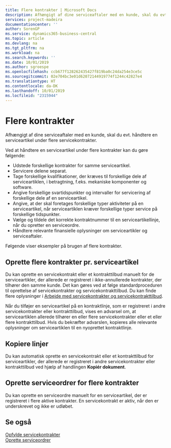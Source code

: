 ```yaml
---
title: Flere kontrakter | Microsoft Docs
description: Afhængigt af dine serviceaftaler med en kunde, skal du evt. håndtere en serviceartikel under flere servicekontrakter.
services: project-madeira
documentationcenter: ''
author: SorenGP
ms.service: dynamics365-business-central
ms.topic: article
ms.devlang: na
ms.tgt_pltfrm: na
ms.workload: na
ms.search.keywords: ''
ms.date: 10/01/2019
ms.author: sgroespe
ms.openlocfilehash: ccb677f128262435427f819ba0c24da254e3ce5c
ms.sourcegitcommit: 02e704bc3e01d62072144919774f1244c42827e4
ms.translationtype: HT
ms.contentlocale: da-DK
ms.lasthandoff: 10/01/2019
ms.locfileid: "2315944"
---
```

# <a name="multiple-contracts"></a>Flere kontrakter
Afhængigt af dine serviceaftaler med en kunde, skal du evt. håndtere en serviceartikel under flere servicekontrakter.  
  
Ved at håndtere en serviceartikel under flere kontrakter kan du gøre følgende:  
  
* Udstede forskellige kontrakter for samme serviceartikel.  
* Servicere delene separat.  
* Tage forskellige kvalifikationer, der kræves til forskellige dele af serviceartiklen, i betragtning, f.eks. mekaniske komponenter og software.  
* Angive forskellige svartidspunkter og intervaller for servicering af forskellige dele af en serviceartikel.  
* Angive, at der skal foretages forskellige typer aktiviteter på en serviceartikel, når serviceartiklen kræver forskellige typer service på forskellige tidspunkter.  
* Vælge og tildele det korrekte kontraktnummer til en serviceartikellinje, når du opretter en serviceordre.  
* Håndtere relevante finansielle oplysninger om serviceartikler og serviceaftaler.  
  
Følgende viser eksempler på brugen af flere kontrakter.  
  
## <a name="creating-multiple-contracts-per-service-item"></a>Oprette flere kontrakter pr. serviceartikel  
Du kan oprette en servicekontrakt eller et kontrakttilbud manuelt for de serviceartikler, der allerede er registreret i ikke-annullerede kontrakter, der tilhører den samme kunde. Det kan gøres ved at følge standardproceduren til oprettelse af servicekontrakter og servicekontrakttilbud. Du kan finde flere oplysninger i [Arbejde med servicekontrakter og servicekontrakttilbud](service-how-to-create-service-contracts-and-service-contract-quotes.md).  
  
Når du tilføjer en serviceartikel på en kontraktlinje, som er registreret i andre servicekontrakter eller kontrakttilbud, vises en advarsel om, at serviceartiklen allerede tilhører en eller flere servicekontrakter eller et eller flere kontrakttilbud. Hvis du bekræfter advarslen, kopieres alle relevante oplysninger om serviceartiklen til en nyoprettet kontraktlinje.  
  
## <a name="copying-documents"></a>Kopiere linjer  
Du kan automatisk oprette en servicekontrakt eller et kontrakttilbud for serviceartikler, der allerede er registreret i andre servicekontrakter eller kontrakttilbud ved hjælp af handlingen **Kopiér dokument**.  
  
## <a name="creating-service-orders-for-multiple-contracts"></a>Oprette serviceordrer for flere kontrakter  
Du kan oprette en serviceordre manuelt for en serviceartikel, der er registreret i flere aktive kontrakter. En servicekontrakt er aktiv, når den er underskrevet og ikke er udløbet.  
  
## <a name="see-also"></a>Se også  
[Opfylde servicekontrakter](service-fulfill-service-contracts.md)  
[Oprette serviceordrer](service-how-to-create-service-orders.md)  
